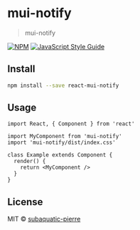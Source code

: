 # mui-notify

> mui-notify

[![NPM](https://img.shields.io/npm/v/react-mui-notify.svg)](https://www.npmjs.com/package/react-mui-notify)
[![JavaScript Style Guide](https://img.shields.io/badge/code_style-airbnb_typescript-brightgreen.svg)](https://airbnb.io/javascript/react/)

## Install

```bash
npm install --save react-mui-notify
```

## Usage

```tsx
import React, { Component } from 'react'

import MyComponent from 'mui-notify'
import 'mui-notify/dist/index.css'

class Example extends Component {
  render() {
    return <MyComponent />
  }
}
```

## License

MIT © [subaquatic-pierre](https://github.com/subaquatic-pierre)
